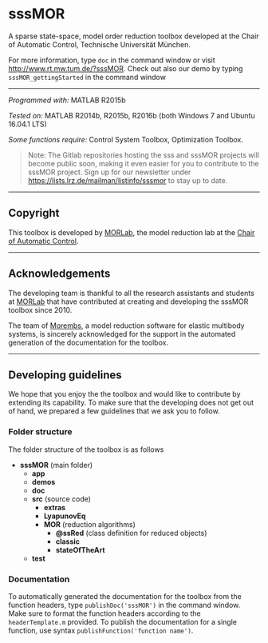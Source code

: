 ﻿sssMOR
=======

A sparse state-space, model order reduction toolbox developed at the Chair of
Automatic Control, Technische Universität München.

For more information, type `doc` in the command window or visit http://www.rt.mw.tum.de/?sssMOR. Check out also our demo by typing `sssMOR_gettingStarted` in the command window

***
*Programmed with:* MATLAB R2015b

*Tested on:* MATLAB R2014b, R2015b, R2016b (both Windows 7 and Ubuntu 16.04.1 LTS)

*Some functions require:* Control System Toolbox, Optimization Toolbox.

> Note: The Gitlab repositories hosting the sss and sssMOR projects will become public soon, making it even easier for you to contribute to the sssMOR project.
>Sign up for our newsletter under https://lists.lrz.de/mailman/listinfo/sssmor to stay up to date.

***
Copyright
----------
This toolbox is developed by [MORLab](https://www.rt.mw.tum.de/?morlab), the model reduction lab at the [Chair of Automatic Control](https://www.rt.mw.tum.de/en/home/).

***
Acknowledgements
-----------------
The developing team is thankful to all the research assistants and students at [MORLab](https://www.rt.mw.tum.de/?morlab) that have contributed at creating and developing the sssMOR toolbox since 2010.

The team of [Morembs](http://www.itm.uni-stuttgart.de/research/model_reduction/MOREMBS_en.php), a model reduction software for elastic multibody systems, is sincerely acknowledged for the support in the automated generation of the documentation for the toolbox.

***
Developing guidelines
----------------------

We hope that you enjoy the the toolbox and would like to contribute by extending its capability.
To make sure that the developing does not get out of hand, we prepared a few guidelines that we ask you to follow.


### Folder structure
The folder structure of the toolbox is as follows
- **sssMOR** (main folder)
 	- **app**
 	- **demos**
 	- **doc**
	- **src** (source code)
		- **extras**
		- **LyapunovEq** 
		- **MOR** (reduction algorithms)
		    - **@ssRed** (class definition for reduced objects)
		    - **classic**
		    - **stateOfTheArt**
	- **test**


### Documentation
To automatically generated the documentation for the toolbox from the function headers, type `publishDoc('sssMOR')` in the command window. Make sure to format the function headers according to the ``headerTemplate.m`` provided. To publish the documentation for a single function, use syntax `publishFunction('function name')`.

